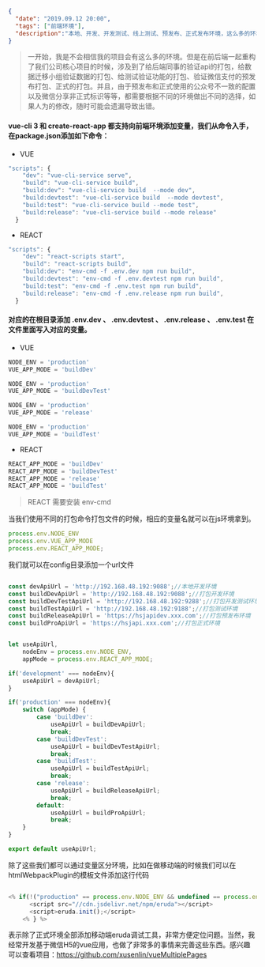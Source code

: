 ```json
{
  "date": "2019.09.12 20:00",
  "tags": ["前端环境"],
  "description":"本地、开发、开发测试、线上测试、预发布、正式发布环境，这么多的环境除了请求的URL不同，还有配置也不同。除此之外，为了方便开发H5页面，我们需要在除了正式环境外全部加入移动端调试工具，难道我们每次打包都去修改配置然后运行npm run build吗？🤣"
}
```


> 一开始，我是不会相信我的项目会有这么多的环境。但是在前后端一起重构了我们公司核心项目的时候，涉及到了给后端同事的验证api的打包，给数据迁移小组验证数据的打包、给测试验证功能的打包、验证微信支付的预发布打包、正式的打包。并且，由于预发布和正式使用的公众号不一致的配置以及微信分享非正式标识等等，都需要根据不同的环境做出不同的选择，如果人为的修改，随时可能会遗漏导致出错。


#### vue-cli 3 和 create-react-app 都支持向前端环境添加变量，我们从命令入手，在package.json添加如下命令：


- VUE

```javascript
"scripts": {
    "dev": "vue-cli-service serve",
    "build": "vue-cli-service build",
    "build:dev": "vue-cli-service build  --mode dev",
    "build:devtest": "vue-cli-service build  --mode devtest",
    "build:test": "vue-cli-service build --mode test",
    "build:release": "vue-cli-service build --mode release"
  }
```


- REACT

```javascript
"scripts": {
    "dev": "react-scripts start",
    "build": "react-scripts build",
    "build:dev": "env-cmd -f .env.dev npm run build",
    "build:devtest": "env-cmd -f .env.devtest npm run build",
    "build:test": "env-cmd -f .env.test npm run build",
    "build:release": "env-cmd -f .env.release npm run build",
  }
```

#### 对应的在根目录添加 .env.dev 、 .env.devtest 、 .env.release 、 .env.test 在文件里面写入对应的变量。

- VUE

```javascript
NODE_ENV = 'production'
VUE_APP_MODE = 'buildDev'
```
```javascript
NODE_ENV = 'production'
VUE_APP_MODE = 'buildDevTest'
```
```javascript
NODE_ENV = 'production'
VUE_APP_MODE = 'release'
```
```javascript
NODE_ENV = 'production'
VUE_APP_MODE = 'buildTest'
```


- REACT

```javascript
REACT_APP_MODE = 'buildDev'
REACT_APP_MODE = 'buildDevTest'
REACT_APP_MODE = 'release'
REACT_APP_MODE = 'buildTest'
```

> REACT 需要安装 env-cmd


当我们使用不同的打包命令打包文件的时候，相应的变量名就可以在js环境拿到。


```javascript
process.env.NODE_ENV
process.env.VUE_APP_MODE
process.env.REACT_APP_MODE;
```

我们就可以在config目录添加一个url文件


```javascript

const devApiUrl = 'http://192.168.48.192:9088';//本地开发环境
const buildDevApiUrl = 'http://192.168.48.192:9088';//打包开发环境
const buildDevTestApiUrl = 'http://192.168.48.192:9288';//打包开发测试环境
const buildTestApiUrl = 'http://192.168.48.192:9188';//打包测试环境
const buildReleaseApiUrl = 'https://hsjapidev.xxx.com';//打包预发布环境
const buildProApiUrl = 'https://hsjapi.xxx.com';//打包正式环境


let useApiUrl,
    nodeEnv = process.env.NODE_ENV,
    appMode = process.env.REACT_APP_MODE;

if('development' === nodeEnv){
    useApiUrl = devApiUrl;
}

if('production' === nodeEnv){
    switch (appMode) {
        case 'buildDev':
            useApiUrl = buildDevApiUrl;
            break;
        case 'buildDevTest':
            useApiUrl = buildDevTestApiUrl;
            break;
        case 'buildTest':
            useApiUrl = buildTestApiUrl;
            break;
        case 'release':
            useApiUrl = buildReleaseApiUrl;
            break;
        default:
            useApiUrl = buildProApiUrl;
            break;
    }
}

export default useApiUrl;


```

除了这些我们都可以通过变量区分环境，比如在做移动端的时候我们可以在htmlWebpackPlugin的模板文件添加这行代码

```javascript

<% if(!("production" == process.env.NODE_ENV && undefined == process.env.VUE_APP_MOD)){ %>
      <script src="//cdn.jsdelivr.net/npm/eruda"></script>
      <script>eruda.init();</script>
    <% } %>

```

表示除了正式环境全部添加移动端eruda调试工具，非常方便定位问题。当然，我经常开发基于微信H5的vue应用，也做了非常多的事情来完善这些东西。感兴趣可以查看项目：https://github.com/xusenlin/vueMultiplePages